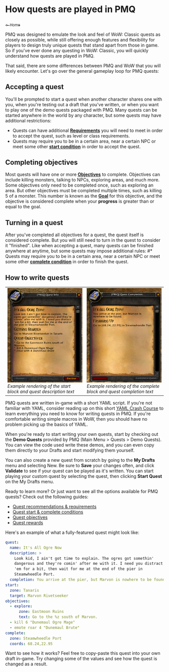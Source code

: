 # How quests are played in PMQ

<a href="../index.md"><sub>← Home</sub></a>

PMQ was designed to emulate the look and feel of WoW: Classic quests as closely as possible, while still offering enough features and flexibility for players to design truly unique quests that stand apart from those in game. So if you've ever done any questing in WoW: Classic, you will quickly understand how quests are played in PMQ.

That said, there are some differences between PMQ and WoW that you will likely encounter. Let's go over the general gameplay loop for PMQ quests:

## Accepting a quest

You'll be prompted to start a quest when another character shares one with you, when you're testing out a draft that you've written, or when you want to play one of the demo quests packaged with PMQ. Many quests can be started anywhere in the world by any character, but some quests may have additional restrictions:

* Quests can have additional **[Requirements](../guides/requirements.md)** you will need to meet in order to accept the quest, such as level or class requirements.
* Quests may require you to be in a certain area, near a certain NPC or meet some other **[start condition](../guides/start-complete.md)** in order to accept the quest.

## Completing objectives

Most quests will have one or more **[Objectives](../guides/objectives.md)** to complete. Objectives can include killing monsters, talking to NPCs, exploring areas, and much more. Some objectives only need to be completed once, such as exploring an area. But other objectives must be completed multiple times, such as killing 5 of a monster. This number is known as the **[Goal](../parameters/goal.md)** for this objective, and the objective is considered complete when your **progress** is greater than or equal to the goal.

## Turning in a quest

After you've completed all objectives for a quest, the quest itself is considered complete. But you will still need to turn in the quest to consider it "finished". Like when accepting a quest, many quests can be finished anywhere at anytime, but some quests may impose additional rules:
#* Quests may require you to be in a certain area, near a certain NPC or meet some other **[complete condition](../guides/start-complete.md)** in order to finish the quest.

## How to write quests

<table>
  <tr>
    <td>
      <a href="../assets/images/ogre1.png"><img src="../assets/images/ogre1.png"/></a><br/>
      <i>Example rendering of the start block and quest description text</i>
    </td>
    <td>
      <a href="../assets/images/ogre2.png"><img src="../assets/images/ogre2.png"/></a><br/>
      <i>Example rendering of the complete block and quest completion text</i>
    </td>
  </tr>
</table>

PMQ quests are written in-game with a short YAML script. If you're not familiar with YAML, consider reading up on this short [YAML Crash Course](../guides/yaml-crash-course.md) to learn everything you need to know for writing quests in PMQ. If you're comfortable writing simple macros in WoW, then you should have no problem picking up the basics of YAML.

When you're ready to start writing your own quests, start by checking out the **Demo Quests** provided by PMQ (Main Menu &gt; Quests &gt; Demo Quests). You can view the code used write these demos, and you can even copy them directly to your Drafts and start modifying them yourself.

You can also create a new quest from scratch by going to the **My Drafts** menu and selecting New. Be sure to **Save** your changes often, and click **Validate** to see if your quest can be played as it's written. You can start playing your custom quest by selecting the quest, then clicking **Start Quest** on the My Drafts menu.

Ready to learn more? Or just want to see all the options available for PMQ quests? Check out the following guides:

* [Quest recommendations & requirements](../guides/requirements.md)
* [Quest start & complete conditions](../guides/start-complete.md)
* [Quest objectives](../guides/objectives.md)
* [Quest rewards](../guides/rewards.md)

Here's an example of what a fully-featured quest might look like:

```yaml
quest:
  name: It's All Ogre Now
  description: >
    Look kid, I ain't got time to explain. The ogres got somethin'
    dangerous and they're comin' after me with it. I need you distract
    'em for a bit, then wait for me at the end of the pier in
    Steamwheedle Port.
  completion: You arrive at the pier, but Marvon is nowhere to be found.
start:
  zone: Tanaris
  target: Marvon Rivetseeker
objectives:
  - explore:
      zone: Eastmoon Ruins
      text: Go to the %z south of Marvon.
  - kill 6 "Dunemaul Ogre Mage"
  - emote roar 4 "Dunemaul Brute"
complete:
  zone: Steamwheedle Port
  coords: 68.24,22.95
```

Want to see how it works? Feel free to copy-paste this quest into your own draft in-game. Try changing some of the values and see how the quest is changed as a result.
